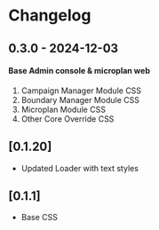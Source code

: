 # Changelog

## 0.3.0 - 2024-12-03
#### Base Admin console & microplan web
  1. Campaign Manager Module CSS
  2. Boundary Manager Module CSS
  3. Microplan Module CSS
  4. Other Core Override CSS


## [0.1.20]
- Updated Loader with text styles


## [0.1.1]
- Base CSS 

